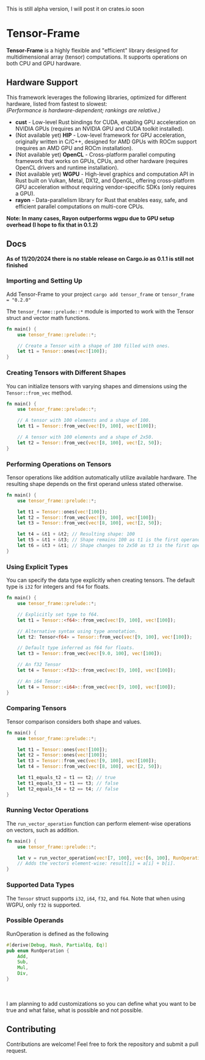 This is still alpha version, I will post it on crates.io soon

# Tensor-Frame

**Tensor-Frame** is a highly flexible and "efficient" library designed for multidimensional array (tensor) computations.
It supports operations on both CPU and GPU hardware.

## Hardware Support

This framework leverages the following libraries, optimized for different hardware, listed from fastest to slowest:<br>
*(Performance is hardware-dependent; rankings are relative.)*

- **cust** - Low-level Rust bindings for CUDA, enabling GPU acceleration on NVIDIA GPUs (requires an NVIDIA GPU and CUDA toolkit installed).
- (Not available yet) **HIP** - Low-level framework for GPU acceleration, originally written in C/C++, designed for AMD GPUs with ROCm support (requires an AMD GPU and ROCm installation).
- (Not available yet) **OpenCL** - Cross-platform parallel computing framework that works on GPUs, CPUs, and other hardware (requires OpenCL drivers and runtime installation).
- (Not available yet) **WGPU** - High-level graphics and computation API in Rust built on Vulkan, Metal, DX12, and OpenGL, offering cross-platform GPU acceleration without requiring vendor-specific SDKs (only requires a GPU).
- **rayon** - Data-parallelism library for Rust that enables easy, safe, and efficient parallel computations on multi-core CPUs.

**Note: In many cases, Rayon outperforms wgpu due to GPU setup overhead (I hope to fix that in 0.1.2)**

## Docs
**As of 11/20/2024 there is no stable release on Cargo.io as 0.1.1 is still not finished**

### Importing and Setting Up
Add Tensor-Frame to your project
`cargo add tensor_frame`
or
`tensor_frame = "0.2.0"`

The `tensor_frame::prelude::*` module is imported to work with the Tensor struct and vector math functions.

```rust
fn main() {
    use tensor_frame::prelude::*;

    // Create a Tensor with a shape of 100 filled with ones.
    let t1 = Tensor::ones(vec![100]);
}
```

### Creating Tensors with Different Shapes
You can initialize tensors with varying shapes and dimensions using the `Tensor::from_vec` method.

```rust
fn main() {
    use tensor_frame::prelude::*;

    // A tensor with 100 elements and a shape of 100.
    let t1 = Tensor::from_vec(vec![9, 100], vec![100]);

    // A tensor with 100 elements and a shape of 2x50.
    let t2 = Tensor::from_vec(vec![8, 100], vec![2, 50]);
}
```

### Performing Operations on Tensors
Tensor operations like addition automatically utilize available hardware. The resulting shape depends on the first operand unless stated otherwise.

```rust
fn main() {
    use tensor_frame::prelude::*;

    let t1 = Tensor::ones(vec![100]);
    let t2 = Tensor::from_vec(vec![9, 100], vec![100]);
    let t3 = Tensor::from_vec(vec![8, 100], vec![2, 50]);

    let t4 = &t1 + &t2; // Resulting shape: 100
    let t5 = &t1 + &t3; // Shape remains 100 as t1 is the first operand.
    let t6 = &t3 + &t1; // Shape changes to 2x50 as t3 is the first operand.
}
```

### Using Explicit Types
You can specify the data type explicitly when creating tensors. The default type is `i32` for integers and `f64` for floats.

```rust
fn main() {
    use tensor_frame::prelude::*;

    // Explicitly set type to f64.
    let t1 = Tensor::<f64>::from_vec(vec![9, 100], vec![100]);

    // Alternative syntax using type annotation.
    let t2: Tensor<f64> = Tensor::from_vec(vec![9, 100], vec![100]);

    // Default type inferred as f64 for floats.
    let t3 = Tensor::from_vec(vec![9.0, 100], vec![100]);

    // An f32 Tensor
    let t4 = Tensor::<f32>::from_vec(vec![9, 100], vec![100]);

    // An i64 Tensor
    let t4 = Tensor::<i64>::from_vec(vec![9, 100], vec![100]);
}
```

### Comparing Tensors
Tensor comparison considers both shape and values.

```rust
fn main() {
    use tensor_frame::prelude::*;

    let t1 = Tensor::ones(vec![100]);
    let t2 = Tensor::ones(vec![100]);
    let t3 = Tensor::from_vec(vec![9, 100], vec![100]);
    let t4 = Tensor::from_vec(vec![8, 100], vec![2, 50]);

    let t1_equals_t2 = t1 == t2; // true
    let t1_equals_t3 = t1 == t3; // false
    let t2_equals_t4 = t2 == t4; // false
}
```

### Running Vector Operations
The `run_vector_operation` function can perform element-wise operations on vectors, such as addition.

```rust
fn main() {
    use tensor_frame::prelude::*;

    let v = run_vector_operation(vec![7, 100], vec![6, 100], RunOperation::Add);
    // Adds the vectors element-wise: result[i] = a[i] + b[i].
}
```

### Supported Data Types
The `Tensor` struct supports `i32`, `i64`, `f32`, and `f64`. Note that when using WGPU, only `f32` is supported.

### Possible Operands
RunOperation is defined as the following
```rust
#[derive(Debug, Hash, PartialEq, Eq)]
pub enum RunOperation {
    Add,
    Sub,
    Mul,
    Div,
}
```
<br><br>
I am planning to add customizations so you can define what you want to be true and what false, what is possible and not possible.

## Contributing

Contributions are welcome! Feel free to fork the repository and submit a pull request.
